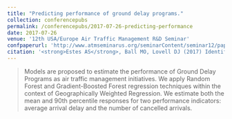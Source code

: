 ```yaml
---
title: "Predicting performance of ground delay programs."
collection: conferencepubs
permalink: /conferencepubs/2017-07-26-predicting-performance
date: 2017-07-26
venue: '12th USA/Europe Air Traffic Management R&D Seminar'
confpaperurl: 'http://www.atmseminarus.org/seminarContent/seminar12/papers/12th_ATM_RD_Seminar_paper_128.pdf'
citation: '<strong>Estes AS</strong>, Ball MO, Lovell DJ (2017) Identifying representative traffic management initiatives.<i>Proc. 12th USA/Europe Air Traffic Management R&D Seminar</i>, 2017, Seattle, WA.'
---
```

> Models are proposed to estimate the performance of
Ground Delay Programs as air traffic management initiatives.
We apply Random Forest and Gradient-Boosted Forest
regression techniques within the context of Geographically
Weighted Regression. We estimate both the mean and 90th
percentile responses for two performance indicators: average
arrival delay and the number of cancelled arrivals.
